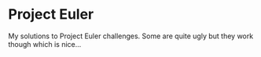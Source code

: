 # Project Euler

My solutions to Project Euler challenges. Some are quite ugly but they work though which is nice...